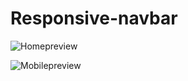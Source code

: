 # Responsive-navbar

![Homepreview](https://github.com/eliran075/Responsive-navbar/assets/84390133/32cc7977-415f-49cd-981e-ea969950b45a)

![Mobilepreview](https://github.com/eliran075/Responsive-navbar/assets/84390133/1eea96c0-a283-47ac-8a60-df6f51b7df2b)

